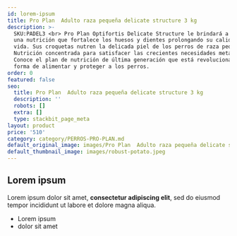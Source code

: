 ```yaml
---
id: lorem-ipsum
title: Pro Plan  Adulto raza pequeña delicate structure 3 kg
description: >-
  SKU:PADEL3 <br> Pro Plan Optifortis Delicate Structure le brindará a tu perro
  una nutrición que fortalece los huesos y dientes prolongando su calidad de
  vida. Sus croquetas nutren la delicada piel de los perros de raza pequeña.
  Nutrición concentrada para satisfacer las crecientes necesidades metabólicas.
  Conoce el plan de nutrición de última generación que está revolucionando la
  forma de alimentar y proteger a los perros.
order: 0
featured: false
seo:
  title: Pro Plan  Adulto raza pequeña delicate structure 3 kg
  description: ''
  robots: []
  extra: []
  type: stackbit_page_meta
layout: product
price: '510'
category: category/PERROS-PRO-PLAN.md
default_original_image: images/Pro Plan  Adulto raza pequeña delicate structure.jpeg
default_thumbnail_image: images/robust-potato.jpeg
---
```

## Lorem ipsum

Lorem ipsum dolor sit amet, **consectetur adipiscing elit**, sed do eiusmod tempor incididunt ut labore et dolore magna aliqua.

- Lorem ipsum
- dolor sit amet